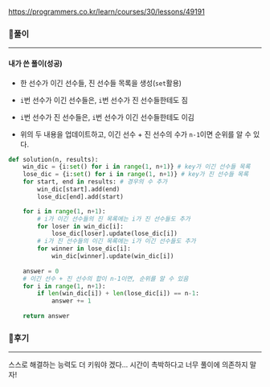 https://programmers.co.kr/learn/courses/30/lessons/49191



### 📌풀이

----

#### 내가 쓴 풀이(성공)

- 한 선수가 이긴 선수들, 진 선수들 목록을 생성(`set`활용)
- `i`번 선수가 이긴 선수들은, `i`번 선수가 진 선수들한테도 짐
- `i`번 선수가 진 선수들은, `i`번 선수가 이긴 선수들한테도 이김

- 위의 두 내용을 업데이트하고, 이긴 선수 + 진 선수의 수가 `n-1`이면 순위를 알 수 있다.

```python
def solution(n, results):
    win_dic = {i:set() for i in range(1, n+1)} # key가 이긴 선수들 목록
    lose_dic = {i:set() for i in range(1, n+1)} # key가 진 선수들 목록
    for start, end in results: # 경우의 수 추가
        win_dic[start].add(end)
        lose_dic[end].add(start)

    for i in range(1, n+1):
        # i가 이긴 선수들의 진 목록에는 i가 진 선수들도 추가
        for loser in win_dic[i]: 
            lose_dic[loser].update(lose_dic[i])
        # i가 진 선수들의 이긴 목록에는 i가 이긴 선수들도 추가
        for winner in lose_dic[i]:
            win_dic[winner].update(win_dic[i])
            
    answer = 0
    # 이긴 선수 + 진 선수의 합이 n-1이면, 순위를 알 수 있음
    for i in range(1, n+1):
        if len(win_dic[i]) + len(lose_dic[i]) == n-1:
            answer += 1
    
    return answer
```





### 📌후기

----

스스로 해결하는 능력도 더 키워야 겠다... 시간이 촉박하다고 너무 풀이에 의존하지 말자!